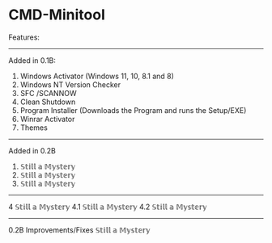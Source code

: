# CMD-Minitool

Features:
--- --- --- --- ---

Added in 0.1B:
1. Windows Activator (Windows 11, 10, 8.1 and 8)
2. Windows NT Version Checker
3. SFC /SCANNOW
4. Clean Shutdown
5. Program Installer (Downloads the Program and runs the Setup/EXE)
6. Winrar Activator
7. Themes

--- --- --- --- ---

Added in 0.2B
1. 𝕊𝕥𝕚𝕝𝕝 𝕒 𝕄𝕪𝕤𝕥𝕖𝕣𝕪
2. 𝕊𝕥𝕚𝕝𝕝 𝕒 𝕄𝕪𝕤𝕥𝕖𝕣𝕪
3. 𝕊𝕥𝕚𝕝𝕝 𝕒 𝕄𝕪𝕤𝕥𝕖𝕣𝕪
--- --- ---
4 𝕊𝕥𝕚𝕝𝕝 𝕒 𝕄𝕪𝕤𝕥𝕖𝕣𝕪
4.1 𝕊𝕥𝕚𝕝𝕝 𝕒 𝕄𝕪𝕤𝕥𝕖𝕣𝕪
4.2 𝕊𝕥𝕚𝕝𝕝 𝕒 𝕄𝕪𝕤𝕥𝕖𝕣𝕪
--- --- ---
0.2B Improvements/Fixes
𝕊𝕥𝕚𝕝𝕝 𝕒 𝕄𝕪𝕤𝕥𝕖𝕣𝕪
